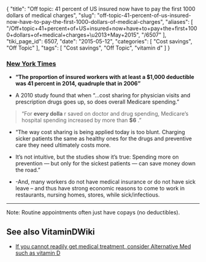 {
    "title": "Off topic: 41 percent of US insured now have to pay the first 1000 dollars of medical charges",
    "slug": "off-topic-41-percent-of-us-insured-now-have-to-pay-the-first-1000-dollars-of-medical-charges",
    "aliases": [
        "/Off+topic+41+percent+of+US+insured+now+have+to+pay+the+first+1000+dollars+of+medical+charges+\u2013+May+2015",
        "/6507"
    ],
    "tiki_page_id": 6507,
    "date": "2015-05-12",
    "categories": [
        "Cost savings",
        "Off Topic"
    ],
    "tags": [
        "Cost savings",
        "Off Topic",
        "vitamin d"
    ]
}


### [New York Times](http://www.nytimes.com/2015/05/05/upshot/with-sickest-patients-cost-sharing-comes-at-a-price.html?rref=upshot&abt=0002&abg=0)

*  **“The proportion of insured workers with at least a $1,000 deductible was 41 percent in 2014, quadruple that in 2006”** 

* A 2010 study found that  when “…cost sharing for physician visits and prescription drugs goes up, so does overall Medicare spending.”

> “For  **every dolla** r saved on doctor and drug spending, Medicare’s hospital spending increased by more than  **$6** .”

* “The way cost sharing is being applied today is too blunt. Charging sicker patients the same as healthy ones for the drugs and preventive care they need ultimately costs more.

* It’s not intuitive, but the studies show it’s true: Spending more on prevention — but only for the sickest patients — can save money down the road.”

* -And, many workers do not have medical insurance or do not have sick leave – and thus have strong economic reasons to come to work in restaurants, nursing homes, stores, while sick/infectious.

---

Note: Routine appointments often just have copays (no deductibles).

## See also VitaminDWiki

* [If you cannot readily get medical treatment, consider Alternative Med such as vitamin D](/posts/if-you-cannot-readily-get-medical-treatment-consider-alternative-med-such-as-vitamin-d)